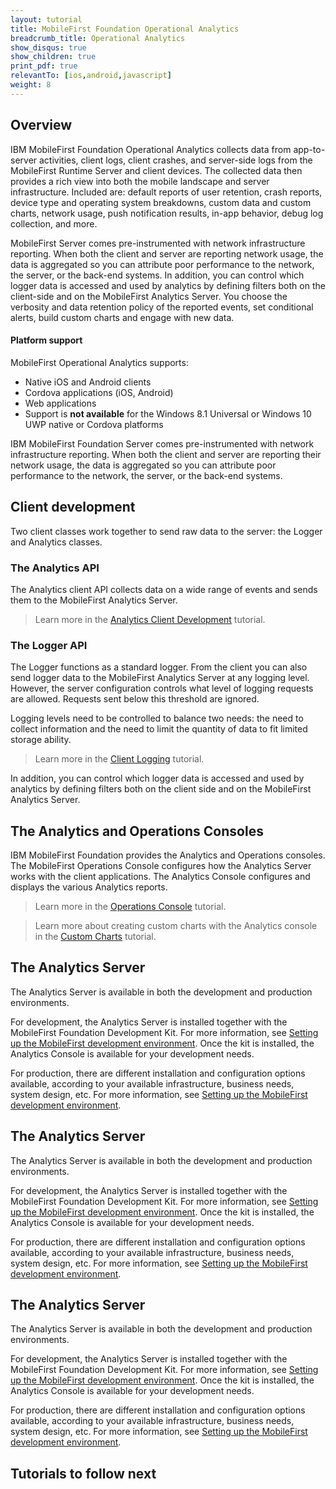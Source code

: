 ```yaml
---
layout: tutorial
title: MobileFirst Foundation Operational Analytics
breadcrumb_title: Operational Analytics
show_disqus: true
show_children: true
print_pdf: true
relevantTo: [ios,android,javascript]
weight: 8
---
```

## Overview
IBM MobileFirst Foundation Operational Analytics collects data from app-to-server activities, client logs, client crashes, and server-side logs from the MobileFirst Runtime Server and client devices. The collected data then provides a rich view into both the mobile landscape and server infrastructure. Included are: default reports of user retention, crash reports, device type and operating system breakdowns, custom data and custom charts, network usage, push notification results, in-app behavior, debug log collection, and more.

MobileFirst Server comes pre-instrumented with network infrastructure reporting. When both the client and server are reporting network usage, the data is aggregated so you can attribute poor performance to the network, the server, or the back-end systems. In addition, you can control which logger data is accessed and used by analytics by defining filters both on the client-side and on the MobileFirst Analytics Server. You choose the verbosity and data retention policy of the reported events, set conditional alerts, build custom charts and engage with new data.

#### Platform support
MobileFirst Operational Analytics supports:

* Native iOS and Android clients
* Cordova applications (iOS, Android)
* Web applications
* Support is **not available** for the Windows 8.1 Universal or Windows 10 UWP native or Cordova platforms

IBM MobileFirst Foundation Server comes pre-instrumented with network infrastructure reporting. When both the client and server are reporting their network usage, the data is aggregated so you can attribute poor performance to the network, the server, or the back-end systems.

## Client development
Two client classes work together to send raw data to the server: the Logger and Analytics classes.

### The Analytics API
The Analytics client API collects data on a wide range of events and sends them to the MobileFirst Analytics Server.
> Learn more in the [Analytics Client Development](analytics-api) tutorial.

### The Logger API
The Logger functions as a standard logger. From the client you can also send logger data to the MobileFirst Analytics Server at any logging level. However, the server configuration controls what level of logging requests are allowed. Requests sent below this threshold are ignored.

Logging levels need to be controlled to balance two needs: the need to collect information and the need to limit the quantity of data to fit limited storage ability.

> Learn more in the [Client Logging](../using-the-mfpf-sdk/client-side-log-collection/) tutorial.

In addition, you can control which logger data is accessed and used by analytics by defining filters both on the client side and on the MobileFirst Analytics Server.


## The Analytics and Operations Consoles
IBM MobileFirst Foundation provides the Analytics and Operations consoles. The MobileFirst Operations Console configures how the Analytics Server works with the client applications. The Analytics Console configures and displays the various Analytics reports.

> Learn more in the [Operations Console](console) tutorial.

> Learn more about creating custom charts with the Analytics console in the [Custom Charts](console/custom-charts) tutorial.


## The Analytics Server
The Analytics Server is available in both the development and production environments.

For development, the Analytics Server is installed together with the MobileFirst Foundation Development Kit.  For more information, see [Setting up the MobileFirst development environment](../installation-configuration/development/mobilefirst/). Once the kit is installed, the Analytics Console is available for your development needs.

For production, there are different installation and configuration options available, according to your available infrastructure, business needs, system design, etc. For more information, see [Setting up the MobileFirst development environment](../installation-configuration/production/analytics/).


## The Analytics Server
The Analytics Server is available in both the development and production environments.

For development, the Analytics Server is installed together with the MobileFirst Foundation Development Kit.  For more information, see [Setting up the MobileFirst development environment](../installation-configuration/development/mobilefirst/). Once the kit is installed, the Analytics Console is available for your development needs.

For production, there are different installation and configuration options available, according to your available infrastructure, business needs, system design, etc. For more information, see [Setting up the MobileFirst development environment](../installation-configuration/production/analytics/).


## The Analytics Server
The Analytics Server is available in both the development and production environments.

For development, the Analytics Server is installed together with the MobileFirst Foundation Development Kit.  For more information, see [Setting up the MobileFirst development environment](../installation-configuration/development/mobilefirst/). Once the kit is installed, the Analytics Console is available for your development needs.

For production, there are different installation and configuration options available, according to your available infrastructure, business needs, system design, etc. For more information, see [Setting up the MobileFirst development environment](../installation-configuration/production/analytics/).

## Tutorials to follow next
